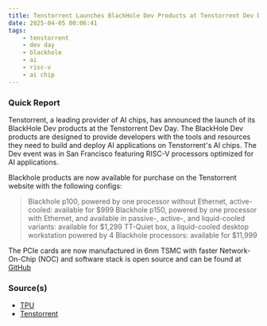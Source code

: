 ```yaml
---
title: Tenstorrent Launches BlackHole Dev Products at Tenstorrent Dev Day
date: 2025-04-05 00:06:41
tags:
    - tenstorrent
    - dev day
    - blackhole
    - ai
    - risc-v
    - ai chip
---
```


### Quick Report

Tenstorrent, a leading provider of AI chips, has announced the launch of its BlackHole Dev products at the Tenstorrent Dev Day. The BlackHole Dev products are designed to provide developers with the tools and resources they need to build and deploy AI applications on Tenstorrent\'s AI chips. The Dev event was in San Francisco featuring RISC-V processors optimized for AI applications.
<!-- more -->

Blackhole products are now available for purchase on the Tenstorrent website with the following configs:

> Blackhole p100, powered by one processor without Ethernet, active-cooled: available for $999
Blackhole p150, powered by one processor with Ethernet, and available in passive-, active-, and liquid-cooled variants: available for $1,299
TT-Quiet box, a liquid-cooled desktop workstation powered by 4 Blackhole processors: available for $11,999

The PCIe cards are now manufactured in 6nm TSMC with faster Network-On-Chip (NOC) and software stack is open source and can be found at [GitHub](https://github.com/tenstorrent)

### Source(s)

- [TPU][def]
- [Tenstorrent][def2]

[def]: https://www.techpowerup.com/335042/tenstorrent-launches-blackhole-developer-products-at-tenstorrent-dev-day
[def2]: https://tenstorrent.com/vision/tenstorrent-launches-blackhole-developer-products-at-tenstorrent-dev-day
